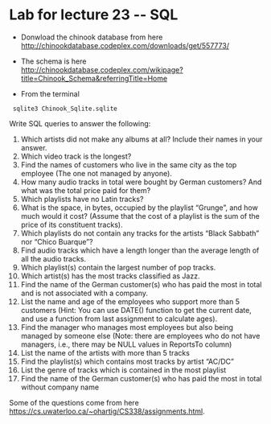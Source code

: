 # Lab for lecture 23 -- SQL

* Donwload the chinook database from here <br>
  http://chinookdatabase.codeplex.com/downloads/get/557773/

* The schema is here <br>
	http://chinookdatabase.codeplex.com/wikipage?title=Chinook_Schema&referringTitle=Home  

* From the terminal
```
 sqlite3 Chinook_Sqlite.sqlite
```
Write SQL queries to answer the following: <br>
1. Which artists did not make any albums at all? Include their names in your answer. <br>
2. Which video track is the longest? <br>
3. Find the names of customers who live in the same city as the top employee (The one not managed by anyone). <br>
4. How many audio tracks in total were bought by German customers? And what was the total price paid for them? <br>
5. Which playlists have no Latin tracks? <br>
6. What is the space, in bytes, occupied by the playlist “Grunge”, and how much would it cost? (Assume that the cost of a playlist is the sum of the price of its constituent tracks). <br>
7. Which playlists do not contain any tracks for the artists “Black Sabbath” nor “Chico Buarque”? <br>
8. Find audio tracks which have a length longer than the average length of all the audio tracks. <br>
9. Which playlist(s) contain the largest number of pop tracks. <br>
10. Which artist(s) has the most tracks classified as Jazz. <br>
11. Find the name of the German customer(s) who has paid the most in total and is not associated with a company. <br>
12. List the name and age of the employees who support more than 5 customers (Hint: You can use DATE() function to get the current date, and use a function from last assignment to calculate ages). <br>
13. Find the manager who manages most employees but also being managed by someone else (Note: there are employees who do not have managers, i.e., there may be NULL values in ReportsTo column) <br>
14. List the name of the artists with more than 5 tracks <br>
15. Find the playlist(s) which contains most tracks by artist “AC/DC” <br>
16. List the genre of tracks which is contained in the most playlist <br>
17. Find the name of the German customer(s) who has paid the most in total without company name <br>

Some of the questions come from here https://cs.uwaterloo.ca/~ohartig/CS338/assignments.html.
